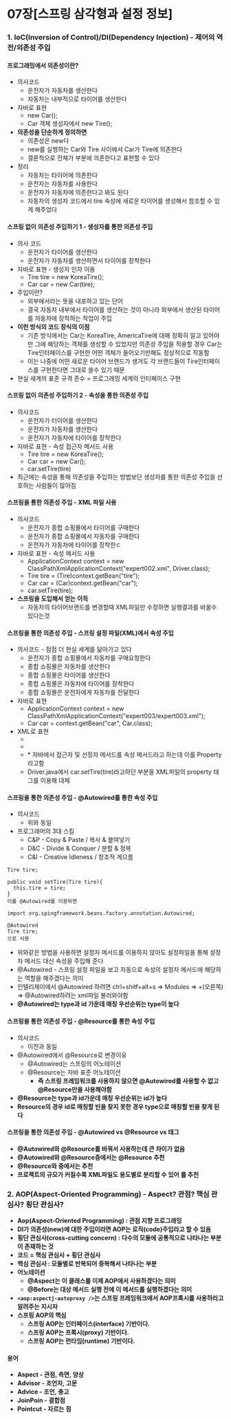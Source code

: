 # 07장[스프링 삼각형과 설정 정보]
### 1. IoC(Inversion of Control)/DI(Dependency Injection) - 제어의 역전/의존성 주입
#### 프로그래밍에서 의존성이란?
* 의사코드
  * 운전자가 자동차를 생산한다
  * 자동차는 내부적으로 타이어를 생산한다
* 자바로 표현
  * new Car();
  * Car 객체 생성자에서 new Tire();
* <strong>의존성을 단순하게 정의하면</strong>
  * 의존성은 new다
  * new를 실행하는 Car와 Tire 사이에서 Car가 Tire에 의존한다
  * 결론적으로 전체가 부분에 의존한다고 표현할 수 있다
* 정리
  * 자동차는 타이어에 의존한다
  * 운전자는 자동차를 사용한다
  * 운전자가 자동차에 의존한다고 봐도 된다
  * 자동차의 생성자 코드에서 tire 속성에 새로운 타이어를 생성해서 참조할 수 있게 해주었다

#### 스프링 없이 의존성 주입하기 1 - 생성자를 통한 의존성 주입
* 의사 코드
  * 운전자가 타이어를 생산한다
  * 운전자가 자동차를 생산하면서 타이어를 장착한다
* 자바로 표현 - 생성자 인자 이용
  * Tire tire = new KoreaTire();
  * Car car = new Car(tire);
* 주입이란?
  * 외부에서라는 뜻을 내포하고 있는 단어
  * 결국 자동차 내부에서 타이어를 생산하는 것이 아니라 외부에서 생산된 타이어를 자동차에 장착하는 작업이 주입
* <strong>이런 방식의 코드 장식의 이점</strong>
  * 기존 방식에서는 Car는 KoreaTire, AmericaTire에 대해 정확히 알고 있어야만 그에 해당하는 객체를 생성할 수 있었지만 의존성 주입을 적용할 경우 Car는 Tire인터페이스를 구현한 어떤 객체가 들어오기만해도 정상적으로 작동함
  * 이는 나중에 어떤 새로운 타이어 브랜드가 생겨도 각 브랜드들이 Tire인터페이스를 구현한다면 그대로 쓸수 있기 때문
* 현실 세계의 표준 규격 준수 = 프로그래밍 세계의 인터페이스 구현

#### 스프링 없이 의존성 주입하기 2 - 속성을 통한 의존성 주입
* 의사코드
  * 운전자가 터이어를 생산한다
  * 운전자가 자동차를 생산한다
  * 운전자가 자동차에 타이어를 장착한다
* 자바로 표현 - 속성 접근자 메서드 사용
  * Tire tire = new KoreaTire();
  * Car car = new Car();
  * car.setTire(tire)
* 최근에는 속성을 통해 의존성을 주입하는 방법보단 생성자를 통한 의존성 주입을 선호하는 사람들이 많아짐

#### 스프링을 통한 의존성 주입 - XML 파일 사용
* 의사코드
  * 운전자가 종합 쇼핑몰에서 타이어를 구매한다
  * 운전자가 종합 쇼핑몰에서 자동차를 구매한다
  * 운전자가 자동차에 타이어를 장착한ㄷ
* 자바로 표현 - 속성 메서드 사용
  * ApplicationContext context = new ClassPathXmlApplicationContext("expert002.xml", Driver.class);
  * Tire tire = (Tire)context.getBean("tire");
  * Car car = (Car)context.getBean("car");
  * car.setTire(tire);
* <strong>스프링을 도입해서 얻는 이득</strong>
  * 자동차의 타이어브랜드를 변경할때 XML파일만 수정하면 실행결과를 바꿀수 있다는것

#### 스프링을 통한 의존성 주입 - 스프링 설정 파일(XML)에서 속성 주입
* 의사코드 - 점점 더 현실 세계를 닮아가고 있다
  * 운전자가 종합 쇼핑몰에서 자동차를 구매요청한다
  * 종합 쇼핑몰은 자동차를 생산한다
  * 종합 쇼핑몰은 타이어를 생산한다
  * 종합 쇼핑몰은 자동차에 타이어를 장착한다
  * 종합 쇼핑몰은 운전자에게 자동차를 전달한다
* 자바로 표현
  * ApplicationContext context = new ClassPathXmlApplicationContext("expert003/expert003.xml");
  * Car car = context.getBean("car", Car.class);
* XML로 표현
  * <bean id="koreaTire" class="expert003.KoreaTire"></bean>
  * <bean id="americaTire" class="expert003.AmericaTire"></bean>
  * <bean id="car" class="expert003.car">
        <property name="tire" ref="koreaTire"></property>
    </bean>
    * 자바에서 접근자 및 선정자 메서드를 속성 메서드라고 하는데 이를 Property라고함
  * Driver.java에서 car.setTire(tire)라고하던 부분을 XML파일의 property 태그를 이용해 대체

#### 스프링을 통한 의존성 주입 - @Autowired를 통한 속성 주입
* 의사코드
  * 위와 동일
* 프로그래머의 3대 스킬
  * C&P - Copy & Paste / 복사 & 붙여넣기
  * D&C - Divide & Conquer / 분할 & 정복
  * C&I - Creative Idleness / 창조적 게으름
```
Tire tire;

public void setTire(Tire tire){
  this.tire = tire;
}
이를 @Autowired를 이용하면

import org.spingframework.beans.factory.annotation.Autowired;

@Autowired
Tire tire;
으로 사용
```
* 위와같은 방법을 사용하면 설정자 메서드를 이용하지 않아도 설정파일을 통해 설정자 메서드 대신 속성을 주입해 준다
* @Autowired - 스프링 설정 파일을 보고 자동으로 속성의 설정자 메서드에 해당하는 역할을 해주겠다는 의미
* 인텔리제이에서 @Autowired 하려면 ctrl+shitf+alt+s => Modules => +(오른쪽) => @Autowired하려는 xml파일 불러와야함
* <strong>@Autowired는 type과 id 가운데 매칭 우선순위는 type이 높다</strong>

#### 스프링을 통한 의존성 주입 - @Resource를 통한 속성 주입
* 의사코드
  * 이전과 동일
* @Autowired에서 @Resource로 변경이유
  * @Autowired는 스프링의 어노테이션
  * @Resource는 자바 표준 어노테이션
    * <strong>즉 스프링 프레임워크를 사용하지 않으면 @Autowired를 사용할 수 없고 @Resource만을 사용해야함
* <strong>@Resource는 type과 id가운데 매칭 우선순위는 id가 높다</strong>
* Resource의 경우 id로 매칭할 빈을 찾지 못한 경우 type으로 매칭할 빈을 찾게 된다

#### 스프링을 통한 의존성 주입 - @Autowired vs @Resource vs <property>태그
* @Autowired와 @Resource를 바꿔서 사용하는데 큰 차이가 없음
* @Autowired와 @Resource중에서는 @Resource 추천
* @Resource와 <property>중에서는 <property>추천
* 프로젝트의 규모가 커질수록 XML파일도 용도별로 분리할 수 있어 <property>를 추천

### 2. AOP(Aspect-Oriented Programming) - Aspect? 관점? 핵심 관심사? 횡단 관심사?
* Aop(Aspect-Oriented Programming) : 관점 지향 프로그래밍
* <strong>DI가 의존성(new)</strong>에 대한 주입이라면 <strong>AOP는 로직(code)</strong>주입라고 할 수 있음
* 횡단 관심사(cross-cutting concern) : 다수의 모듈에 공통적으로 나타나는 부분이 존재하는 것
* 코드 = 핵심 관심사 + 횡단 관심사
* 핵심 관심사 : 모듈별로 반복되어 중복해서 나타나는 부분
* 어노테이션
  * @Aspect는 이 클래스를 이제 AOP에서 사용하겠다는 의미
  * @Before는 대상 메서드 실행 전에 이 메서드를 실행하겠다는 의미
* ```<aop:aspectj-autoproxy />```는 스프링 프레임워크에서 AOP프록시를 사용하라고 알려주는 지시자
* <strong>스프링 AOP의 핵심</strong> 
  * 스프링 AOP는 인터페이스(interface) 기반이다.
  * 스프링 AOP는 프록시(proxy) 기반이다.
  * 스프링 AOP는 런타임(runtime) 기반이다.

#### 용어
* Aspect - 관점, 측면, 양상
* Advisor - 조언자, 고문
* Advice - 조언, 충고
* JoinPoin - 결합점
* Pointcut - 자르는 점

